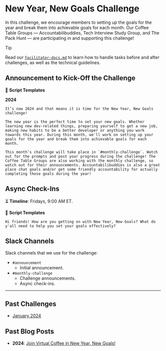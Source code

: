 # New Year, New Goals Challenge

In this challenge, we encourage members to setting up the goals for the year and break them into achievable goals for each month. Our Coffee Table Groups — Accountabilibuddies, Tech Interview Study Group, and The Pack Hunt — are participating in and supporting this challenge!

> [!TIP]
> Read our [`facilitator-docs.md`](../facilitators-docs.md) to learn how to handle tasks before and after challenges, as well as the technical guidelines.

## Announcement to Kick-Off the Challenge

📃 **Script Templates**

**2024**

```text
It’s now 2024 and that means it is time for the New Year, New Goals challenge!

The new year is the perfect time to set your new goals. Whether learning new dev-related things, preparing yourself to get a new job, making new habits to be a better developer or anything you work towards this year. During this month, we'll work on setting up your goals for the year and break them into achievable goals for each month.

This month’s challenge will take place in `#monthly-challenge`. Watch out for the prompts and post your progress during the challenge! The Coffee Table Groups are also working with the monthly challenge, so watch out for their announcements. Accountabilibuddies is also a great place chat goals and/or get some friendly accountability for actually completing those goals during the year!
```

## Async Check-Ins

⏳ **Timeline**: Fridays, 9:00 AM ET.

📃 **Script Templates**

```text
Hi friends! How are you getting on with New Year, New Goals? What do y'all need to help you set your goals effectively?
```

## Slack Channels

Slack channels that we use for the challenge:

- `#announcement`
  - Initial announcement.
- `#monthly-challenge`
  - Challenge announcements.
  - Async check-ins.

---

## Past Challenges

- [January 2024](https://virtualcoffee.io/monthlychallenges/jan-2024)

## Past Blog Posts

- **2024**: [Join Virtual Coffee in New Year, New Goals!](https://dev.to/virtualcoffee/join-virtual-coffee-in-new-year-new-goals-241m)